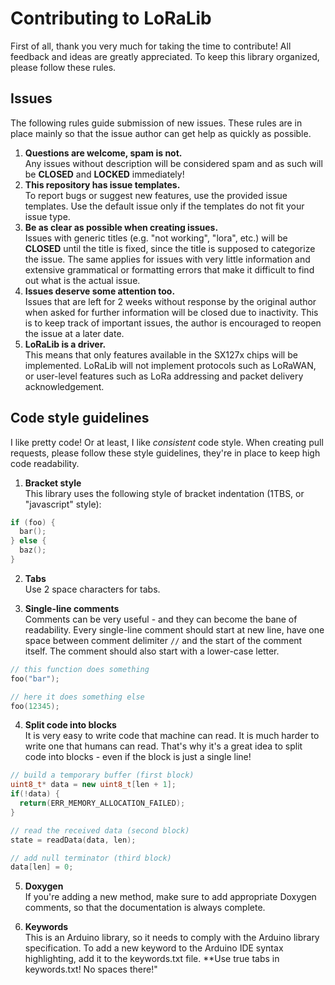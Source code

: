 # Contributing to LoRaLib

First of all, thank you very much for taking the time to contribute! All feedback and ideas are greatly appreciated.
To keep this library organized, please follow these rules.

## Issues

The following rules guide submission of new issues. These rules are in place mainly so that the issue author can get help as quickly as possible.

1. **Questions are welcome, spam is not.**  
Any issues without description will be considered spam and as such will be **CLOSED** and **LOCKED** immediately!
2. **This repository has issue templates.**  
To report bugs or suggest new features, use the provided issue templates. Use the default issue only if the templates do not fit your issue type.
3. **Be as clear as possible when creating issues.**  
Issues with generic titles (e.g. "not working", "lora", etc.) will be **CLOSED** until the title is fixed, since the title is supposed to categorize the issue. The same applies for issues with very little information and extensive grammatical or formatting errors that make it difficult to find out what is the actual issue.
4. **Issues deserve some attention too.**  
Issues that are left for 2 weeks without response by the original author when asked for further information will be closed due to inactivity. This is to keep track of important issues, the author is encouraged to reopen the issue at a later date.
5. **LoRaLib is a driver.**  
This means that only features available in the SX127x chips will be implemented. LoRaLib will not implement protocols such as LoRaWAN, or user-level features such as LoRa addressing and packet delivery acknowledgement.

## Code style guidelines

I like pretty code! Or at least, I like *consistent* code style. When creating pull requests, please follow these style guidelines, they're in place to keep high code readability.

1. **Bracket style**  
This library uses the following style of bracket indentation (1TBS, or "javascript" style):
```c++
if (foo) {
  bar();
} else {
  baz();
}
```

2. **Tabs**  
Use 2 space characters for tabs.

3. **Single-line comments**  
Comments can be very useful - and they can become the bane of readability. Every single-line comment should start at new line, have one space between comment delimiter `//` and the start of the comment itself. The comment should also start with a lower-case letter.
```c++
// this function does something
foo("bar");

// here it does something else
foo(12345);
```

4. **Split code into blocks**  
It is very easy to write code that machine can read. It is much harder to write one that humans can read. That's why it's a great idea to split code into blocks - even if the block is just a single line!
```c++
// build a temporary buffer (first block)
uint8_t* data = new uint8_t[len + 1];
if(!data) {
  return(ERR_MEMORY_ALLOCATION_FAILED);
}

// read the received data (second block)
state = readData(data, len);

// add null terminator (third block)
data[len] = 0;
```

5. **Doxygen**  
If you're adding a new method, make sure to add appropriate Doxygen comments, so that the documentation is always complete.

6. **Keywords**  
This is an Arduino library, so it needs to comply with the Arduino library specification. To add a new keyword to the Arduino IDE syntax highlighting, add it to the keywords.txt file. **Use true tabs in keywords.txt! No spaces there!"
